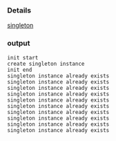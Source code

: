 
### Details

[singleton](https://refactoringguru.cn/design-patterns/singleton)
### output

```
init start
create singleton instance
init end
singleton instance already exists
singleton instance already exists
singleton instance already exists
singleton instance already exists
singleton instance already exists
singleton instance already exists
singleton instance already exists
singleton instance already exists
singleton instance already exists
singleton instance already exists
```